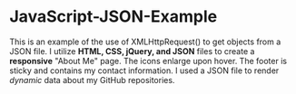# JavaScript-JSON-Example

This is an example of the use of XMLHttpRequest() to get objects from a JSON file. I utilize <b>HTML, CSS, jQuery, and JSON</b> files to create a <b>responsive</b> "About Me" page. The icons enlarge upon hover. The footer is sticky and contains my contact information. I used a JSON file to render <i>dynamic</i> data about my GitHub repositories.
